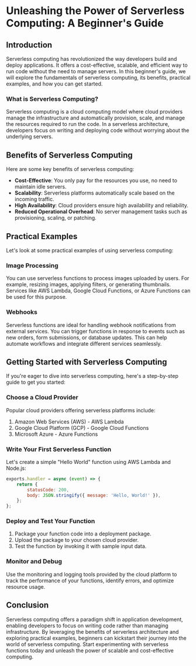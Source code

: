 # Unleashing the Power of Serverless Computing: A Beginner's Guide

## Introduction

Serverless computing has revolutionized the way developers build and deploy applications. It offers a cost-effective, scalable, and efficient way to run code without the need to manage servers. In this beginner's guide, we will explore the fundamentals of serverless computing, its benefits, practical examples, and how you can get started.

### What is Serverless Computing?

Serverless computing is a cloud computing model where cloud providers manage the infrastructure and automatically provision, scale, and manage the resources required to run the code. In a serverless architecture, developers focus on writing and deploying code without worrying about the underlying servers.

## Benefits of Serverless Computing

Here are some key benefits of serverless computing:

- **Cost-Effective**: You only pay for the resources you use, no need to maintain idle servers.
- **Scalability**: Serverless platforms automatically scale based on the incoming traffic.
- **High Availability**: Cloud providers ensure high availability and reliability.
- **Reduced Operational Overhead**: No server management tasks such as provisioning, scaling, or patching.

## Practical Examples

Let's look at some practical examples of using serverless computing:

### Image Processing

You can use serverless functions to process images uploaded by users. For example, resizing images, applying filters, or generating thumbnails. Services like AWS Lambda, Google Cloud Functions, or Azure Functions can be used for this purpose.

### Webhooks

Serverless functions are ideal for handling webhook notifications from external services. You can trigger functions in response to events such as new orders, form submissions, or database updates. This can help automate workflows and integrate different services seamlessly.

## Getting Started with Serverless Computing

If you're eager to dive into serverless computing, here's a step-by-step guide to get you started:

### Choose a Cloud Provider

Popular cloud providers offering serverless platforms include:

1. Amazon Web Services (AWS) - AWS Lambda
2. Google Cloud Platform (GCP) - Google Cloud Functions
3. Microsoft Azure - Azure Functions

### Write Your First Serverless Function

Let's create a simple "Hello World" function using AWS Lambda and Node.js:

```javascript
exports.handler = async (event) => {
    return {
        statusCode: 200,
        body: JSON.stringify({ message: 'Hello, World!' }),
    };
};
```

### Deploy and Test Your Function

1. Package your function code into a deployment package.
2. Upload the package to your chosen cloud provider.
3. Test the function by invoking it with sample input data.

### Monitor and Debug

Use the monitoring and logging tools provided by the cloud platform to track the performance of your functions, identify errors, and optimize resource usage.

## Conclusion

Serverless computing offers a paradigm shift in application development, enabling developers to focus on writing code rather than managing infrastructure. By leveraging the benefits of serverless architecture and exploring practical examples, beginners can kickstart their journey into the world of serverless computing. Start experimenting with serverless functions today and unleash the power of scalable and cost-effective computing.